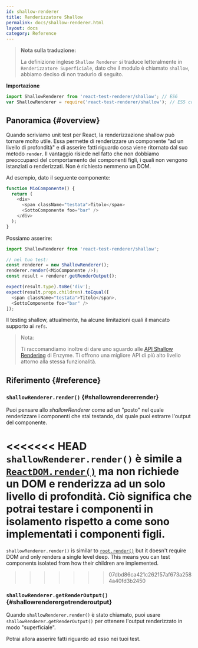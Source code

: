 ```yaml
---
id: shallow-renderer
title: Renderizzatore Shallow
permalink: docs/shallow-renderer.html
layout: docs
category: Reference
---
```


> **Nota sulla traduzione:**
>
> La definizione inglese `Shallow Renderer` si traduce letteralmente in `Renderizzatore Superficiale`, dato che il modulo è chiamato `shallow`, abbiamo deciso di non tradurlo di seguito.

**Importazione**

```javascript
import ShallowRenderer from 'react-test-renderer/shallow'; // ES6
var ShallowRenderer = require('react-test-renderer/shallow'); // ES5 con npm
```

## Panoramica {#overview}

Quando scriviamo unit test per React, la renderizzazione shallow può tornare molto utile. Essa permette di renderizzare un componente "ad un livello di profondità" e di asserire fatti riguardo cosa viene ritornato dal suo metodo `render`. Il vantaggio risiede nel fatto che non dobbiamo preoccuparci del comportamento dei componenti figli, i quali non vengono istanziati o renderizzati. Non è richiesto nemmeno un DOM.

Ad esempio, dato il seguente componente:

```javascript
function MioComponente() {
  return (
    <div>
      <span className="testata">Titolo</span>
      <SottoComponente foo="bar" />
    </div>
  );
}
```

Possiamo asserire:

```javascript
import ShallowRenderer from 'react-test-renderer/shallow';

// nel tuo test:
const renderer = new ShallowRenderer();
renderer.render(<MioComponente />);
const result = renderer.getRenderOutput();

expect(result.type).toBe('div');
expect(result.props.children).toEqual([
  <span className="testata">Titolo</span>,
  <SottoComponente foo="bar" />
]);
```

Il testing shallow, attualmente, ha alcune limitazioni quali il mancato supporto ai `refs`.

> Nota:
>
> Ti raccomandiamo inoltre di dare uno sguardo alle [API Shallow Rendering](https://airbnb.io/enzyme/docs/api/shallow.html) di Enzyme. Ti offrono una migliore API di più alto livello attorno alla stessa funzionalità.

## Riferimento {#reference}

### `shallowRenderer.render()` {#shallowrendererrender}

Puoi pensare allo _shallowRenderer_ come ad un "posto" nel quale renderizzare i componenti che stai testando, dal quale puoi estrarre l'output del componente.

<<<<<<< HEAD
`shallowRenderer.render()` è simile a [`ReactDOM.render()`](/docs/react-dom.html#render) ma non richiede un DOM e renderizza ad un solo livello di profondità. Ciò significa che potrai testare i componenti in isolamento rispetto a come sono implementati i componenti figli.
=======
`shallowRenderer.render()` is similar to [`root.render()`](/docs/react-dom-client.html#createroot) but it doesn't require DOM and only renders a single level deep. This means you can test components isolated from how their children are implemented.
>>>>>>> 07dbd86ca421c262157af673a2584a40fd3b2450

### `shallowRenderer.getRenderOutput()` {#shallowrenderergetrenderoutput}

Quando `shallowRenderer.render()` è stato chiamato, puoi usare `shallowRenderer.getRenderOutput()` per ottenere l'output renderizzato in modo "superficiale".

Potrai allora asserire fatti riguardo ad esso nei tuoi test.
